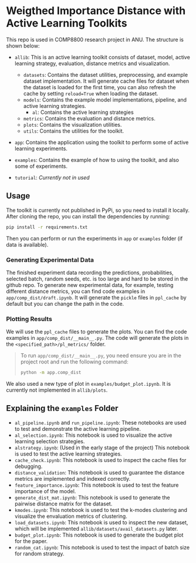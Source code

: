 <!-- - .datasets
- .exp
  - index.db



todo:
- dataset all return `Dataset` instance
- change cache
- add new dataset
- add new model
- produce plot



## Database
- results
- exp -->

# Weigthed Importance Distance with Active Learning Toolkits

This repo is used in COMP8800 research project in ANU. The structure is shown below:

- `allib`: This is an active learning toolkit consists of dataset, model, active learning strategy, evaluation, distance metrics and visualization.
  - `datasets`: Contains the dataset utilities, preprocessing, and example dataset implementation. It will generate cache files for dataset when the dataset is loaded for the first time, you can also refresh the cache by setting `reload=True` when loading the dataset.
  - `models`: Contains the example model implementations, pipeline, and active learning strategies.
    - `al`: Contains the active learning strategies
  - `metrics`: Contains the evaluation and distance metrics.
  - `plots`: Contains the visualization utilities.
  - `utils`: Contains the utilities for the toolkit.

- `app`: Contains the application using the toolkit to perform some of active learning experiments.
- `examples`: Contains the example of how to using the toolkit, and also some of experiments.
- `tutorial`: *Currently not in used*

## Usage

The toolkit is currently not published in PyPi, so you need to install it locally. After cloning the repo, you can install the dependencies by running:

```bash
pip install -r requirements.txt
```

Then you can perform or run the experiments in `app` or `examples` folder (if data is available).

### Generating Experimental Data

The finished experiment data recording the predictions, probabilities, selected batch, random seeds, etc. is too large and hard to be stored in the github repo. To generate new experimental data, for example, testing different distance metrics, you can find code examples in `app/comp_dist/draft.ipynb`. It will generate the `pickle` files in `ppl_cache` by default but you can change the path in the code.

### Plotting Results

We will use the `ppl_cache` files to generate the plots. You can find the code examples in `app/comp_dist/__main__.py`. The code will generate the plots in the `<specified_path>/pl_metrics/` folder.

> To run `app/comp_dist/__main__.py`, you need ensure you are in the project root and run the following command:
> ```bash
> python -m app.comp_dist
> ```
>


We also used a new type of plot in `examples/budget_plot.ipynb`. It is currently not implemented in `allib/plots`.

## Explaining the `examples` Folder

- `al_pipeline.ipynb` and `run_pipeline.ipynb`: These notebooks are used to test and demonstrate the active learning pipeline.
- `al_selection.ipynb`: This notebook is used to visualize the active learning selection strategies.
- `alstrategy.ipynb`: (Used in the early stage of the project) This notebook is used to test the active learning strategies.
- `cache_check.ipynb`: This notebook is used to inspect the cache files for debugging.
- `distance_validation`: This notebook is used to guarantee the distance metrics are implemented and indexed correctly.
- `feature_importance.ipynb`: This notebook is used to test the feature importance of the model.
- `generate_dist_mat.ipynb`: This notebook is used to generate the pairwise distance matrix for the dataset.
- `kmodes.ipynb`: This notebook is used to test the k-modes clustering and visualize the envaluation metrics of clustering.
- `load_datasets.ipynb`: This notebook is used to inspect the new dataset, which will be implemented `allib/datasets/avail_datasets.py` later.
- `budget_plot.ipynb`: This notebook is used to generate the budget plot for the paper.
- `random_cat.ipynb`: This notebook is used to test the impact of batch size for random strategy.
